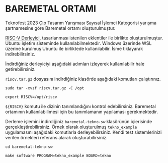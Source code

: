 # BAREMETAL ORTAMI

Teknofest 2023 Çip Tasarım Yarışması Sayısal İşlemci Kategorisi yarışma 
şartnamesine göre Baremetal ortamı oluşturulmuştur. 

[RISC-V Derleyici](https://safirdepo.b3lab.org/shares/public/share/zWyik4Fi8uypDCUcauuIkxjbQcHHuj1Y ), tasarlanması istenilen eklentiler ile birlikte oluşturulmuştur. Ubuntu işletim sisteminde kullanılabilmektedir. Windows üzerinde WSL üzerine kurulmuş Ubuntu ile birliktede kullanılabilir. İsme tıklayarak indirebilirsiniz.

İndirdiğiniz derleyiciyi aşağıdaki adımları izleyerek kullanılabilir hale getirebilirsiniz. 

`riscv.tar.gz` dosyasını indirdiğiniz klasörde aşağıdaki komutları çalıştırınız. 

```
sudo tar -xvzf riscv.tar.gz -C /opt

export RISCV=/opt/riscv
```

`${RISCV}` komutu ile dizinin tanımlandığını kontrol edebilirsiniz. Baremetal ortamının kullanılabilimesi için bu tanımlamanın yapılaması gerekmektedir.

Derleme işlemini indirdiğiniz `baremetal-tekno-sw` klasörünün içierisinde gerçekleştirebilirsiniz.
Örnek olarak oluşturulmuş `tekno_example` uygulamasını aşağıdaki komutlarla derleyebilirsiniz. Kendi test sistemlerinizi verilen örnekleri referans alarak oluşturabilirsiniz.

```
cd baremetal-tekno-sw

make software PROGRAM=tekno_example BOARD=tekno
```
